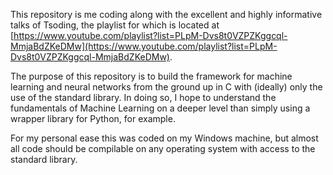 This repository is me coding along with the excellent and highly informative talks of Tsoding, the playlist for which is located at [https://www.youtube.com/playlist?list=PLpM-Dvs8t0VZPZKggcql-MmjaBdZKeDMw](https://www.youtube.com/playlist?list=PLpM-Dvs8t0VZPZKggcql-MmjaBdZKeDMw).

The purpose of this repository is to build the framework for machine learning and neural networks from the ground up in C with (ideally) only the use of the standard library. In doing so, I hope to understand the fundamentals of Machine Learning on a deeper level than simply using a wrapper library for Python, for example.

For my personal ease this was coded on my Windows machine, but almost all code should be compilable on any operating system with access to the standard library.